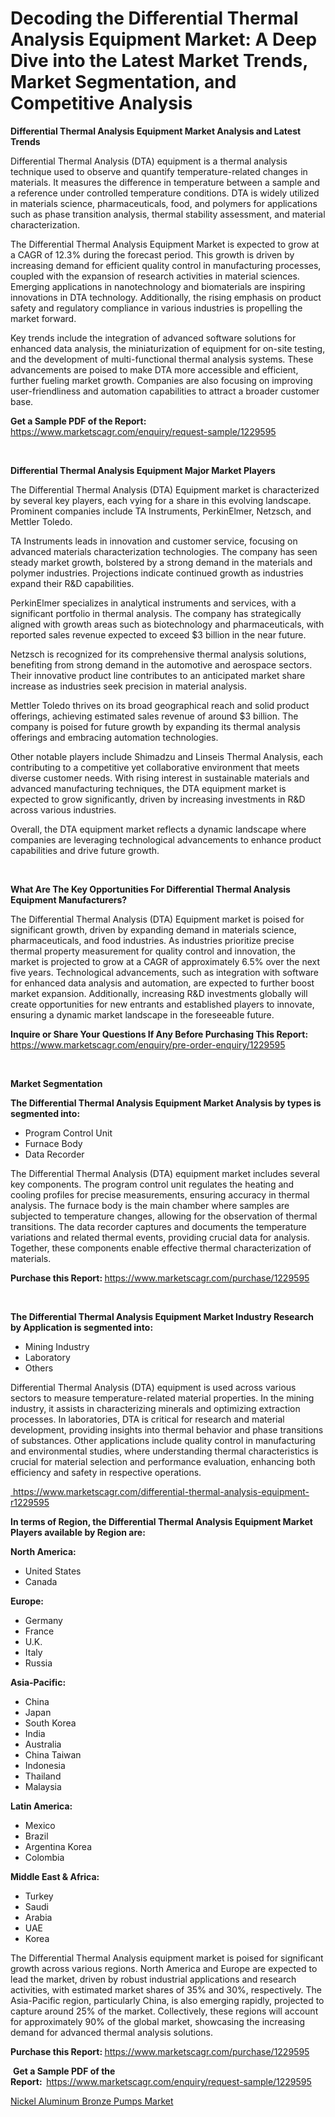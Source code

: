 <p><h1>Decoding the Differential Thermal Analysis Equipment Market: A Deep Dive into the Latest Market Trends, Market Segmentation, and Competitive Analysis</h1></p><p><strong>Differential Thermal Analysis Equipment Market Analysis and Latest Trends</strong></p>
<p><p>Differential Thermal Analysis (DTA) equipment is a thermal analysis technique used to observe and quantify temperature-related changes in materials. It measures the difference in temperature between a sample and a reference under controlled temperature conditions. DTA is widely utilized in materials science, pharmaceuticals, food, and polymers for applications such as phase transition analysis, thermal stability assessment, and material characterization.</p><p>The Differential Thermal Analysis Equipment Market is expected to grow at a CAGR of 12.3% during the forecast period. This growth is driven by increasing demand for efficient quality control in manufacturing processes, coupled with the expansion of research activities in material sciences. Emerging applications in nanotechnology and biomaterials are inspiring innovations in DTA technology. Additionally, the rising emphasis on product safety and regulatory compliance in various industries is propelling the market forward. </p><p>Key trends include the integration of advanced software solutions for enhanced data analysis, the miniaturization of equipment for on-site testing, and the development of multi-functional thermal analysis systems. These advancements are poised to make DTA more accessible and efficient, further fueling market growth. Companies are also focusing on improving user-friendliness and automation capabilities to attract a broader customer base.</p></p>
<p><strong>Get a Sample PDF of the Report:&nbsp;</strong> <a href="https://www.marketscagr.com/enquiry/request-sample/1229595?utm_campaign=2468&utm_medium=2&utm_source=Github&utm_content=ia&utm_term=09042025&utm_id=differential-thermal-analysis-equipment">https://www.marketscagr.com/enquiry/request-sample/1229595</a></p>
<p>&nbsp;</p>
<p><strong>Differential Thermal Analysis Equipment Major Market Players</strong></p>
<p><p>The Differential Thermal Analysis (DTA) Equipment market is characterized by several key players, each vying for a share in this evolving landscape. Prominent companies include TA Instruments, PerkinElmer, Netzsch, and Mettler Toledo. </p><p>TA Instruments leads in innovation and customer service, focusing on advanced materials characterization technologies. The company has seen steady market growth, bolstered by a strong demand in the materials and polymer industries. Projections indicate continued growth as industries expand their R&D capabilities.</p><p>PerkinElmer specializes in analytical instruments and services, with a significant portfolio in thermal analysis. The company has strategically aligned with growth areas such as biotechnology and pharmaceuticals, with reported sales revenue expected to exceed $3 billion in the near future. </p><p>Netzsch is recognized for its comprehensive thermal analysis solutions, benefiting from strong demand in the automotive and aerospace sectors. Their innovative product line contributes to an anticipated market share increase as industries seek precision in material analysis. </p><p>Mettler Toledo thrives on its broad geographical reach and solid product offerings, achieving estimated sales revenue of around $3 billion. The company is poised for future growth by expanding its thermal analysis offerings and embracing automation technologies.</p><p>Other notable players include Shimadzu and Linseis Thermal Analysis, each contributing to a competitive yet collaborative environment that meets diverse customer needs. With rising interest in sustainable materials and advanced manufacturing techniques, the DTA equipment market is expected to grow significantly, driven by increasing investments in R&D across various industries. </p><p>Overall, the DTA equipment market reflects a dynamic landscape where companies are leveraging technological advancements to enhance product capabilities and drive future growth.</p></p>
<p>&nbsp;</p>
<p><strong>What Are The Key Opportunities For Differential Thermal Analysis Equipment Manufacturers?</strong></p>
<p><p>The Differential Thermal Analysis (DTA) Equipment market is poised for significant growth, driven by expanding demand in materials science, pharmaceuticals, and food industries. As industries prioritize precise thermal property measurement for quality control and innovation, the market is projected to grow at a CAGR of approximately 6.5% over the next five years. Technological advancements, such as integration with software for enhanced data analysis and automation, are expected to further boost market expansion. Additionally, increasing R&D investments globally will create opportunities for new entrants and established players to innovate, ensuring a dynamic market landscape in the foreseeable future.</p></p>
<p><strong>Inquire or Share Your Questions If Any Before Purchasing This Report:</strong> <a href="https://www.marketscagr.com/enquiry/pre-order-enquiry/1229595?utm_campaign=2468&utm_medium=2&utm_source=Github&utm_content=ia&utm_term=09042025&utm_id=differential-thermal-analysis-equipment">https://www.marketscagr.com/enquiry/pre-order-enquiry/1229595</a></p>
<p>&nbsp;</p>
<p><strong>Market Segmentation</strong></p>
<p><strong>The Differential Thermal Analysis Equipment Market Analysis by types is segmented into:</strong></p>
<p><ul><li>Program Control Unit</li><li>Furnace Body</li><li>Data Recorder</li></ul></p>
<p><p>The Differential Thermal Analysis (DTA) equipment market includes several key components. The program control unit regulates the heating and cooling profiles for precise measurements, ensuring accuracy in thermal analysis. The furnace body is the main chamber where samples are subjected to temperature changes, allowing for the observation of thermal transitions. The data recorder captures and documents the temperature variations and related thermal events, providing crucial data for analysis. Together, these components enable effective thermal characterization of materials.</p></p>
<p><strong>Purchase this Report:&nbsp;</strong><a href="https://www.marketscagr.com/purchase/1229595?utm_campaign=2468&utm_medium=2&utm_source=Github&utm_content=ia&utm_term=09042025&utm_id=differential-thermal-analysis-equipment">https://www.marketscagr.com/purchase/1229595</a></p>
<p>&nbsp;</p>
<p><strong>The Differential Thermal Analysis Equipment Market Industry Research by Application is segmented into:</strong></p>
<p><ul><li>Mining Industry</li><li>Laboratory</li><li>Others</li></ul></p>
<p><p>Differential Thermal Analysis (DTA) equipment is used across various sectors to measure temperature-related material properties. In the mining industry, it assists in characterizing minerals and optimizing extraction processes. In laboratories, DTA is critical for research and material development, providing insights into thermal behavior and phase transitions of substances. Other applications include quality control in manufacturing and environmental studies, where understanding thermal characteristics is crucial for material selection and performance evaluation, enhancing both efficiency and safety in respective operations.</p></p>
<p><a href="https://www.marketscagr.com/differential-thermal-analysis-equipment-r1229595?utm_campaign=2468&utm_medium=2&utm_source=Github&utm_content=ia&utm_term=09042025&utm_id=differential-thermal-analysis-equipment">&nbsp;https://www.marketscagr.com/differential-thermal-analysis-equipment-r1229595</a></p>
<p><strong>In terms of Region, the Differential Thermal Analysis Equipment Market Players available by Region are:</strong></p>
<p>
    <p> <strong> North America: </strong>
        <ul>
            <li>United States</li>
            <li>Canada</li>
        </ul>
        </p> 
    <p> <strong> Europe: </strong>
        <ul>
            <li>Germany</li>
            <li>France</li>
            <li>U.K.</li>
            <li>Italy</li>
            <li>Russia</li>
        </ul>
        </p> 
    <p> <strong> Asia-Pacific: </strong>
        <ul>
            <li>China</li>
            <li>Japan</li>
            <li>South Korea</li>
            <li>India</li>
            <li>Australia</li>
            <li>China Taiwan</li>
            <li>Indonesia</li>
            <li>Thailand</li>
            <li>Malaysia</li>
        </ul>
        </p> 
    <p> <strong> Latin America: </strong>
        <ul>
            <li>Mexico</li>
            <li>Brazil</li>
            <li>Argentina Korea</li>
            <li>Colombia</li>
        </ul>
        </p> 
    <p> <strong> Middle East & Africa: </strong>
        <ul>
            <li>Turkey</li>
            <li>Saudi</li>
            <li>Arabia</li>
            <li>UAE</li>
            <li>Korea</li>
        </ul>
    </p>
    </p>
<p><p>The Differential Thermal Analysis equipment market is poised for significant growth across various regions. North America and Europe are expected to lead the market, driven by robust industrial applications and research activities, with estimated market shares of 35% and 30%, respectively. The Asia-Pacific region, particularly China, is also emerging rapidly, projected to capture around 25% of the market. Collectively, these regions will account for approximately 90% of the global market, showcasing the increasing demand for advanced thermal analysis solutions.</p></p>
<p><strong>Purchase this Report: </strong><a href="https://www.marketscagr.com/purchase/1229595?utm_campaign=2468&utm_medium=2&utm_source=Github&utm_content=ia&utm_term=09042025&utm_id=differential-thermal-analysis-equipment">https://www.marketscagr.com/purchase/1229595</a></p>
<p>&nbsp;<strong>Get a Sample PDF of the Report:&nbsp;&nbsp;</strong><a href="https://www.marketscagr.com/enquiry/request-sample/1229595?utm_campaign=2468&utm_medium=2&utm_source=Github&utm_content=ia&utm_term=09042025&utm_id=differential-thermal-analysis-equipment">https://www.marketscagr.com/enquiry/request-sample/1229595</a></p>
<p><strong></strong></p>
<p><p><a href="https://github.com/trenkkwasek84/Market-Research-Report-List-1/blob/main/nickel-aluminum-bronze-pumps-market.md?utm_campaign=2468&utm_medium=2&utm_source=Github&utm_content=ia&utm_term=09042025&utm_id=differential-thermal-analysis-equipment">Nickel Aluminum Bronze Pumps Market</a></p></p>